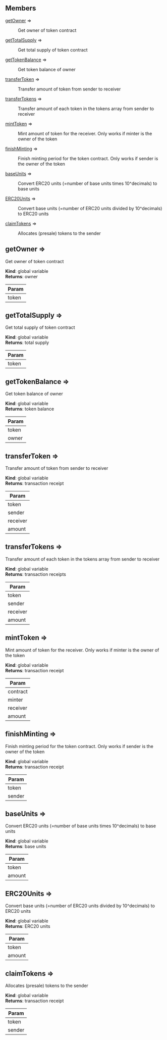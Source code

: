 ## Members

<dl>
<dt><a href="#getOwner">getOwner</a> ⇒</dt>
<dd><p>Get owner of token contract</p>
</dd>
<dt><a href="#getTotalSupply">getTotalSupply</a> ⇒</dt>
<dd><p>Get total supply of token contract</p>
</dd>
<dt><a href="#getTokenBalance">getTokenBalance</a> ⇒</dt>
<dd><p>Get token balance of owner</p>
</dd>
<dt><a href="#transferToken">transferToken</a> ⇒</dt>
<dd><p>Transfer amount of token from sender to receiver</p>
</dd>
<dt><a href="#transferTokens">transferTokens</a> ⇒</dt>
<dd><p>Transfer amount of each token in the tokens array from sender to receiver</p>
</dd>
<dt><a href="#mintToken">mintToken</a> ⇒</dt>
<dd><p>Mint amount of token for the receiver. Only works if minter is the owner of the token</p>
</dd>
<dt><a href="#finishMinting">finishMinting</a> ⇒</dt>
<dd><p>Finish minting period for the token contract. Only works if sender is the owner of the token</p>
</dd>
<dt><a href="#baseUnits">baseUnits</a> ⇒</dt>
<dd><p>Convert ERC20 units (=number of base units times 10^decimals) to base units</p>
</dd>
<dt><a href="#ERC20Units">ERC20Units</a> ⇒</dt>
<dd><p>Convert base units (=number of ERC20 units divided by 10^decimals) to ERC20 units</p>
</dd>
<dt><a href="#claimTokens">claimTokens</a> ⇒</dt>
<dd><p>Allocates (presale) tokens to the sender</p>
</dd>
</dl>

<a name="getOwner"></a>

## getOwner ⇒
Get owner of token contract

**Kind**: global variable  
**Returns**: owner  

| Param |
| --- |
| token | 

<a name="getTotalSupply"></a>

## getTotalSupply ⇒
Get total supply of token contract

**Kind**: global variable  
**Returns**: total supply  

| Param |
| --- |
| token | 

<a name="getTokenBalance"></a>

## getTokenBalance ⇒
Get token balance of owner

**Kind**: global variable  
**Returns**: token balance  

| Param |
| --- |
| token | 
| owner | 

<a name="transferToken"></a>

## transferToken ⇒
Transfer amount of token from sender to receiver

**Kind**: global variable  
**Returns**: transaction receipt  

| Param |
| --- |
| token | 
| sender | 
| receiver | 
| amount | 

<a name="transferTokens"></a>

## transferTokens ⇒
Transfer amount of each token in the tokens array from sender to receiver

**Kind**: global variable  
**Returns**: transaction receipts  

| Param |
| --- |
| token | 
| sender | 
| receiver | 
| amount | 

<a name="mintToken"></a>

## mintToken ⇒
Mint amount of token for the receiver. Only works if minter is the owner of the token

**Kind**: global variable  
**Returns**: transaction receipt  

| Param |
| --- |
| contract | 
| minter | 
| receiver | 
| amount | 

<a name="finishMinting"></a>

## finishMinting ⇒
Finish minting period for the token contract. Only works if sender is the owner of the token

**Kind**: global variable  
**Returns**: transaction receipt  

| Param |
| --- |
| token | 
| sender | 

<a name="baseUnits"></a>

## baseUnits ⇒
Convert ERC20 units (=number of base units times 10^decimals) to base units

**Kind**: global variable  
**Returns**: base units  

| Param |
| --- |
| token | 
| amount | 

<a name="ERC20Units"></a>

## ERC20Units ⇒
Convert base units (=number of ERC20 units divided by 10^decimals) to ERC20 units

**Kind**: global variable  
**Returns**: ERC20 units  

| Param |
| --- |
| token | 
| amount | 

<a name="claimTokens"></a>

## claimTokens ⇒
Allocates (presale) tokens to the sender

**Kind**: global variable  
**Returns**: transaction receipt  

| Param |
| --- |
| token | 
| sender | 

